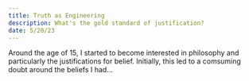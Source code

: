 ```yaml
---
title: Truth as Engineering
description: What's the gold standard of justification?
date: 5/20/23
---
```


Around the age of 15, I started to become interested in philosophy and particularly the justifications for belief. Initially, this led to a comsuming doubt around the beliefs I had...
